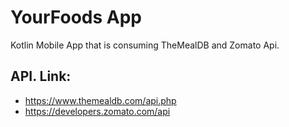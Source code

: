 # YourFoods App
Kotlin Mobile App that is consuming TheMealDB and Zomato Api.

## API. Link: 

* https://www.themealdb.com/api.php
* https://developers.zomato.com/api
